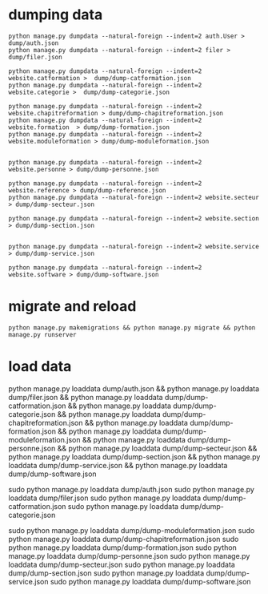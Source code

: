 # dumping data



~~~
python manage.py dumpdata --natural-foreign --indent=2 auth.User > dump/auth.json
python manage.py dumpdata --natural-foreign --indent=2 filer >  dump/filer.json

python manage.py dumpdata --natural-foreign --indent=2 website.catformation >  dump/dump-catformation.json
python manage.py dumpdata --natural-foreign --indent=2 website.categorie >  dump/dump-categorie.json

python manage.py dumpdata --natural-foreign --indent=2 website.chapitreformation > dump/dump-chapitreformation.json
python manage.py dumpdata --natural-foreign --indent=2 website.formation  > dump/dump-formation.json
python manage.py dumpdata --natural-foreign --indent=2 website.moduleformation > dump/dump-moduleformation.json


python manage.py dumpdata --natural-foreign --indent=2 website.personne > dump/dump-personne.json

python manage.py dumpdata --natural-foreign --indent=2 website.reference > dump/dump-reference.json
python manage.py dumpdata --natural-foreign --indent=2 website.secteur > dump/dump-secteur.json

python manage.py dumpdata --natural-foreign --indent=2 website.section > dump/dump-section.json


python manage.py dumpdata --natural-foreign --indent=2 website.service > dump/dump-service.json

python manage.py dumpdata --natural-foreign --indent=2 website.software > dump/dump-software.json

~~~


# migrate and reload
~~~
python manage.py makemigrations && python manage.py migrate && python manage.py runserver
~~~

# load data

python manage.py loaddata dump/auth.json && python manage.py loaddata dump/filer.json && python manage.py loaddata  dump/dump-catformation.json && python manage.py loaddata dump/dump-categorie.json && python manage.py loaddata dump/dump-chapitreformation.json && python manage.py loaddata dump/dump-formation.json && python manage.py loaddata dump/dump-moduleformation.json && python manage.py loaddata dump/dump-personne.json && python manage.py loaddata dump/dump-secteur.json && python manage.py loaddata dump/dump-section.json && python manage.py loaddata dump/dump-service.json && python manage.py loaddata dump/dump-software.json 


sudo python manage.py loaddata dump/auth.json
sudo python manage.py loaddata dump/filer.json 
sudo python manage.py loaddata dump/dump-catformation.json
sudo python manage.py loaddata dump/dump-categorie.json

sudo python manage.py loaddata dump/dump-moduleformation.json
sudo python manage.py loaddata dump/dump-chapitreformation.json
sudo python manage.py loaddata dump/dump-formation.json
sudo python manage.py loaddata dump/dump-personne.json
sudo python manage.py loaddata dump/dump-secteur.json
sudo python manage.py loaddata dump/dump-section.json
sudo python manage.py loaddata dump/dump-service.json 
sudo python manage.py loaddata dump/dump-software.json 



